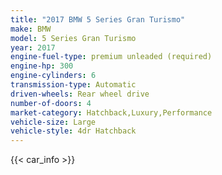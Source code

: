 ```yaml
---
title: "2017 BMW 5 Series Gran Turismo"
make: BMW
model: 5 Series Gran Turismo
year: 2017
engine-fuel-type: premium unleaded (required)
engine-hp: 300
engine-cylinders: 6
transmission-type: Automatic
driven-wheels: Rear wheel drive
number-of-doors: 4
market-category: Hatchback,Luxury,Performance
vehicle-size: Large
vehicle-style: 4dr Hatchback
---
```


{{< car_info >}}
